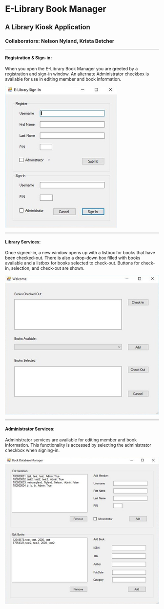 # E-Library Book Manager
## A Library Kiosk Application
### Collaborators: Nelson Nyland, Krista Betcher


------------------------------------------------
#### Registration & Sign-in:
When you open the E-Library Book Manager you are greeted by a registration and sign-in window. 
An alternate Administrator checkbox is available for use in editing member and book information.

![](Login.JPG)



---------------------------------------------------
#### Library Services:
Once signed-in, a new window opens up with a listbox for books that have been checked-out. There is also a drop-down box filled with books available and a listbox for books selected to check-out. Buttons for check-in, selection, and check-out are shown.

![](Check-in.JPG)



-----------------------------------------------------
#### Administrator Services:

Administrator services are available for editing member and book information. This functionality is accessed by selecting the administrator checkbox when signing-in.

![](CRUD.JPG)
